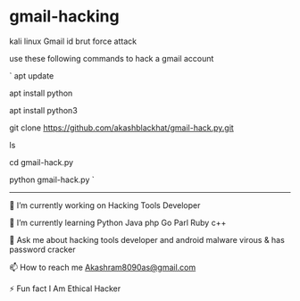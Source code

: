 # gmail-hacking

kali linux Gmail id brut force attack

use these following commands to hack a gmail account

`
apt update

apt install python

apt install python3

git clone https://github.com/akashblackhat/gmail-hack.py.git

ls

cd gmail-hack.py

python gmail-hack.py
`

---

🔭 I’m currently working on Hacking Tools Developer

🌱 I’m currently learning Python Java php Go Parl Ruby c++

💬 Ask me about hacking tools developer and android malware virous & has password cracker

📫 How to reach me Akashram8090as@gmail.com

⚡ Fun fact I Am Ethical Hacker

